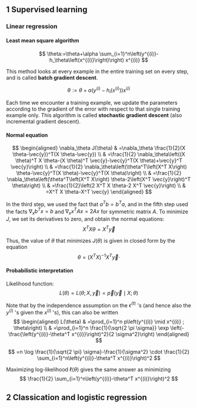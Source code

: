 





## 1 Supervised learning

### Linear regression

#### Least mean square algorithm

$$
\theta:=\theta+\alpha \sum_{i=1}^n\left(y^{(i)}-h_\theta\left(x^{(i)}\right)\right) x^{(i)}
$$

This method looks at every example in the entire training set on every step, and is called **batch gradient descent**.


$$
\theta:=\theta+\alpha\left(y^{(i)}-h_i\left(x^{(i)}\right)\right) x^{(i)}
$$

Each time we encounter a training example, we update the parameters according to the gradient of the error with respect to that single training example only. This algorithm is called **stochastic gradient descent** (also incremental gradient descent).

#### Normal equation

$$
\begin{aligned}
\nabla_\theta J(\theta) & =\nabla_\theta \frac{1}{2}(X \theta-\vec{y})^T(X \theta-\vec{y}) \\
& =\frac{1}{2} \nabla_\theta\left((X \theta)^T X \theta-(X \theta)^T \vec{y}-\vec{y}^T(X \theta)+\vec{y}^T \vec{y}\right) \\
& =\frac{1}{2} \nabla_\theta\left(\theta^T\left(X^T X\right) \theta-\vec{y}^T(X \theta)-\vec{y}^T(X \theta)\right) \\
& =\frac{1}{2} \nabla_\theta\left(\theta^T\left(X^T X\right) \theta-2\left(X^T \vec{y}\right)^T \theta\right) \\
& =\frac{1}{2}\left(2 X^T X \theta-2 X^T \vec{y}\right) \\
& =X^T X \theta-X^T \vec{y}
\end{aligned}
$$

In the third step, we used the fact that $a^T b=b^T a$, and in the fifth step used the facts $\nabla_x b^T x=b$ and $\nabla_x x^T A x=2 A x$ for symmetric matrix $A$. To minimize $J$, we set its derivatives to zero, and obtain the normal equations:
$$
X^T X \theta=X^T \vec{y}
$$

Thus, the value of $\theta$ that minimizes $J(\theta)$ is given in closed form by the equation
$$
\theta=\left(X^T X\right)^{-1} X^T \vec{y} \cdot
$$

#### Probabilistic interpretation

 Likelihood function:
$$
L(\theta)=L(\theta ; X, \vec{y})=\vec{p}(\vec{y} \mid X ; \theta)
$$

Note that by the independence assumption on the $\epsilon^{(t)}$ 's (and hence also the $y^{(i)}$ 's given the $x^{(i)}$ 's), this can also be written
$$
\begin{aligned}
L(\theta) & =\prod_{i=1}^n p\left(y^{(i)} \mid x^{(i)} ; \theta\right) \\
& =\prod_{i=1}^n \frac{1}{\sqrt{2 \pi \sigma}} \exp \left(-\frac{\left(y^{(i)}-\theta^T x^{(i)}\right)^2}{2 \sigma^2}\right)
\end{aligned}
$$

$$
=n \log \frac{1}{\sqrt{2 \pi} \sigma}-\frac{1}{\sigma^2} \cdot \frac{1}{2} \sum_{i=1}^n\left(y^{(i)}-\theta^T x^{(i)}\right)^2
$$

Maximizing log-likelihood $\ell(\theta)$ gives the same answer as minimizing
$$
\frac{1}{2} \sum_{i=1}^n\left(y^{(i)}-\theta^T x^{(i)}\right)^2
$$


## 2 Classication and logistic regression